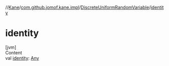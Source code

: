 //[Kane](../../index.md)/[com.github.jomof.kane.impl](../index.md)/[DiscreteUniformRandomVariable](index.md)/[identity](identity.md)



# identity  
[jvm]  
Content  
val [identity](identity.md): [Any](https://kotlinlang.org/api/latest/jvm/stdlib/kotlin/-any/index.html)  



